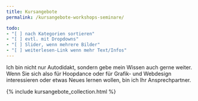```yaml
---
title: Kursangebote
permalink: /kursangebote-workshops-seminare/

todo:
- "[ ] nach Kategorien sortieren"
- "[ ] evtl. mit Dropdowns"
- "[ ] Slider, wenn mehrere Bilder"
- "[ ] weiterlesen-Link wenn mehr Text/Infos"
---
```


Ich bin nicht nur Autodidakt, sondern gebe mein Wissen auch gerne weiter. Wenn Sie sich also für Hoopdance oder für Grafik- und Webdesign interessieren oder etwas Neues lernen wollen, bin ich Ihr Ansprechpartner.

{% include kursangebote_collection.html %}

